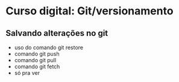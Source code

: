# Curso digital: Git/versionamento

## Salvando alterações no git 
* uso do comando git restore
* comando git push
* comando git pull
* comando git fetch
* só pra ver
